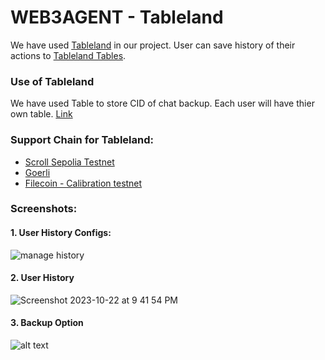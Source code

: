 # WEB3AGENT - Tableland

We have used [Tableland](https://ethereum.org/en/) in our project. User can save history of their actions to [Tableland  Tables](https://goerli.etherscan.io).

### Use of Tableland
We have used Table to store CID of chat backup. Each user will have thier own table.
[Link](https://github.com/Web3-Agent/Web3Agent/blob/feaa1f8e76eca83dd2f6a54aaf4647b2189aa92a/app/manage-history/page.tsx#L25)

### Support Chain for Tableland:
- [Scroll Sepolia Testnet](https://github.com/Web3-Agent/Web3Agent/blob/feaa1f8e76eca83dd2f6a54aaf4647b2189aa92a/app/lib/chains.json#L126)
- [Goerli](https://github.com/Web3-Agent/Web3Agent/blob/feaa1f8e76eca83dd2f6a54aaf4647b2189aa92a/app/lib/chains.json#L160)
- [Filecoin - Calibration testnet](https://github.com/Web3-Agent/Web3Agent/blob/feaa1f8e76eca83dd2f6a54aaf4647b2189aa92a/app/lib/chains.json#L19524)

### Screenshots:

#### 1. User History Configs:
![manage history](https://github.com/Web3-Agent/Web3Agent/assets/16322269/af12ae69-b8fa-4770-bd03-c3040ae7e432)
 
#### 2. User History
 ![Screenshot 2023-10-22 at 9 41 54 PM](https://github.com/Web3-Agent/Web3Agent/assets/16322269/b35663d4-9845-4534-b0c3-47ca9d0ca0b5)


#### 3. Backup Option
  ![alt text](https://raw.githubusercontent.com/Web3-Agent/Web3Agent/main/screenshots/tableland/BackupOption.png)

